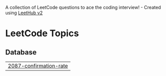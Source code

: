 A collection of LeetCode questions to ace the coding interview! - Created using [LeetHub v2](https://github.com/arunbhardwaj/LeetHub-2.0)
<!---LeetCode Topics Start-->
# LeetCode Topics
## Database
|  |
| ------- |
| [2087-confirmation-rate](https://github.com/jaya367132/Leet_code_soln/tree/master/2087-confirmation-rate) |
<!---LeetCode Topics End-->
